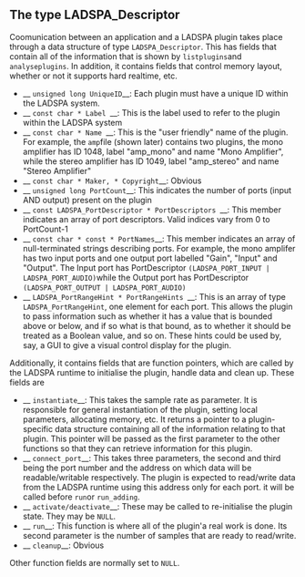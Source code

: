 
##  The type LADSPA_Descriptor 


Coomunication between an application and a LADSPA plugin
takes place through a data structure of type `LADSPA_Descriptor`. This has fields that
contain all of the information that is shown by `listplugins`and `analyseplugins`.
In addition, it contains fields that control memory layout,
whether or not it supports hard realtime, etc.

+ __ ` unsigned long UniqueID `__: Each plugin must have a unique ID within the LADSPA
system.
+ __ ` const char * Label  `__: This is the label used to refer to the plugin within the
LADSPA system
+ __ ` const char * Name  `__: This is the "user friendly" name of the plugin.
For example, the `amp`file (shown later)
contains two plugins,
the mono amplifier has ID 1048,  label "amp_mono" and
name "Mono Amplifier", while the stereo amplifier has
ID 1049, label "amp_stereo" and name "Stereo Amplifier"
+ __ ` const char * Maker, * Copyright `__: Obvious
+ __ ` unsigned long PortCount `__: This indicates the number of ports (input AND output) present on
the plugin
+ __ ` const LADSPA_PortDescriptor * PortDescriptors  `__: This member indicates an array of port descriptors. Valid indices
vary from 0 to PortCount-1
+ __ ` const char * const * PortNames `__: This member indicates an array of null-terminated strings
describing ports. For example, the mono amplifer has two
input ports and one output port labelled
"Gain", "Input" and "Output". The Input port has
PortDescriptor `(LADSPA_PORT_INPUT | LADSPA_PORT_AUDIO)`while the Output port has
PortDescriptor `(LADSPA_PORT_OUTPUT | LADSPA_PORT_AUDIO)`
+ __ ` LADSPA_PortRangeHint * PortRangeHints  `__: This is an array of type `LADSPA_PortRangeHint`,
one element for each port. This allows the plugin to
pass information such as whether it has a value that
is bounded above or below, and if so what is that bound,
as to whether it should be treated as a Boolean value,
and so on. These hints could be used by, say, a GUI to
give a visual control display for the plugin.

Additionally, it contains fields that are function
pointers, which are called by the LADSPA runtime to
initialise the plugin, handle data and clean up.
These fields are

+ __ `instantiate`__: This takes the sample rate as parameter.
It is responsible for general instantiation of the plugin,
setting local parameters, allocating memory, etc.
It returns a pointer to a plugin-specific data
structure containing all of the information
relating to that plugin. This pointer will be passed
as the first parameter to the other functions
so that they can retrieve information for this plugin.
+ __ `connect_port`__: This takes three parameters, the second and third being
the port number and the address on which data will be
readable/writable respectively. The plugin is expected
to read/write data from the LADSPA runtime using this
address only for each port. it will be called before `run`or `run_adding`.
+ __ `activate/deactivate`__: These may be called to re-initialise the plugin state.
They may be `NULL`.
+ __ `run`__: This function is where all of the plugin'a real work is done.
Its second parameter is the number of samples that are
ready to read/write.
+ __ `cleanup`__: Obvious

Other function fields are normally set to `NULL`.
